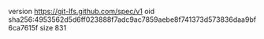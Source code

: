 version https://git-lfs.github.com/spec/v1
oid sha256:4953562d5d6ff023888f7adc9ac7859aebe8f741373d573836daa9bf6ca7615f
size 831
